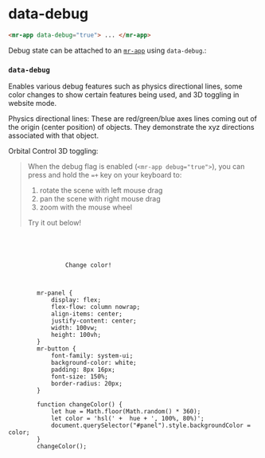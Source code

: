 # data-debug

```html
<mr-app data-debug="true"> ... </mr-app>
```

Debug state can be attached to an [`mr-app`](/docs/mr-app) using `data-debug`.:

### `data-debug`
Enables various debug features such as physics directional lines, some color changes to show certain features being used, and 3D toggling in website mode.

Physics directional lines:
These are red/green/blue axes lines coming out of the origin (center position) of objects. They demonstrate the xyz directions associated with that object.

Orbital Control 3D toggling:
> When the debug flag is enabled (`<mr-app debug="true">`), you can press and hold the `=+` key on your keyboard to:
>
> 1. rotate the scene with left mouse drag
> 2. pan the scene with right mouse drag
> 3. zoom with the mouse wheel
>
> Try it out below!

<inline-repl>
    <code slot="html">
        <mr-app debug="true">
            <mr-light color="white" intensity="0.5" data-position="0 0 0.25"></mr-light>
            <mr-panel id="panel">
                <mr-button onclick="changeColor()">Change color!</mr-button>
            </mr-panel>
        </mr-app>
    </code>
    <code slot="css">
        mr-panel {
            display: flex;
            flex-flow: column nowrap;
            align-items: center;
            justify-content: center;
            width: 100vw;
            height: 100vh;
        }
        mr-button {
            font-family: system-ui;
            background-color: white;
            padding: 8px 16px;
            font-size: 150%;
            border-radius: 20px;
        }
    </code>
    <code slot="javascript">
        function changeColor() {
            let hue = Math.floor(Math.random() * 360);
            let color = 'hsl(' +  hue + ', 100%, 80%)';
            document.querySelector("#panel").style.backgroundColor = color;
        }
        changeColor();
    </code>
</inline-repl>
